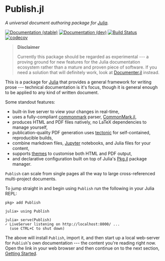 # Publish.jl

*A universal document authoring package for [Julia][julia].*

<!--written as raw html to avoid including these in the generated PDFs-->
<a href="https://michaelhatherly.github.io/Publish.jl/0.1.0/"><img src="https://img.shields.io/badge/docs-0.1.0-blue.svg" alt="Documentation (stable)" /></a>
<a href="https://michaelhatherly.github.io/Publish.jl/dev/"><img src="https://img.shields.io/badge/docs-dev-blue.svg" alt="Documentation (dev)" /></a>
<a href="https://travis-ci.org/MichaelHatherly/Publish.jl"><img src="https://travis-ci.org/MichaelHatherly/Publish.jl.svg?branch=master" alt="Build Status" /></a>
<a href="https://codecov.io/gh/MichaelHatherly/Publish.jl"><img src="https://codecov.io/gh/MichaelHatherly/Publish.jl/branch/master/graph/badge.svg" alt="codecov" /></a>

> **Disclaimer**
>
> Currently this package should be regarded as experimental --- a proving
> ground for new features for the Julia documentation ecosystem rather than
> a mature and proven piece of software. If you need a solution that will
> definitely work, look at [Documenter.jl][] instead.

[documenter.jl]: https://juliadocs.github.io/Documenter.jl/stable/

This is a package for [Julia][] that provides a general framework for writing
prose --- technical documentation is it's focus, though it is general enough to
be applied to any kind of written document.

Some standout features:

  - built-in live server to view your changes in real-time,
  - uses a fully-compliant [commonmark][] parser, [CommonMark.jl][],
  - produces HTML and PDF files natively, no LaTeX dependencies to manage yourself,
  - publication-quality PDF generation uses [tectonic][] for self-contained, reproducible builds,
  - combine markdown files, [Jupyter][] notebooks, and Julia files for your content,
  - supports [themes](# "Custom Themes") to customise both HTML and PDF output,
  - and declarative configuration built on top of Julia's [Pkg.jl][] package manager.

`Publish` can scale from single pages all the way to large cross-referenced
multi-project documents.

To jump straight in and begin using `Publish` run the following in your Julia REPL:

```julia-repl
pkg> add Publish

julia> using Publish

julia> serve(Publish)
✓ LiveServer listening on http://localhost:8000/ ...
  (use CTRL+C to shut down)
```

The above will install `Publish`, import it, and then start up a local
web-server for `Publish`'s own documentation --- the content you're reading
right now. Open the link in your web browser and then continue on to the next
section, [Getting Started](docs/getting_started.md).

[commonmark]: https://commonmark.org/
[CommonMark.jl]: https://www.github.com/MichaelHatherly/CommonMark.jl
[Julia]: https://www.julialang.org
[Jupyter]: https://jupyter.org/
[tectonic]: https://tectonic-typesetting.github.io/en-US/
[pkg.jl]: https://julialang.github.io/Pkg.jl
